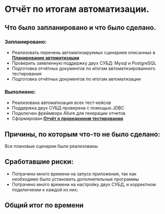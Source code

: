 # Отчёт по итогам автоматизации.

## Что было запланировано и что было сделано.
### Запланировано:
+ Реализовать перечень автоматизируемых сценариев описанных в [**Планирование автоматизации**](docs/Plan.md)
+ Проверить заявленную поддержку двух СУБД: Mysql и PostgreSQL 
+ Подготовка отчётных документов по итогам автоматизированного тестирования
+ Подготовка отчётных документов по итогам автоматизации
### Выполнено:
+ Реализована автоматизация всех тест-кейсов
+ Поддержка двух СУБД проверена с помощью JDBC 
+ Подключен фреймворк Allure для генерации отчетов
+ Сформирован [**Отчёт о проведенном тестировании**](docs/Report.md)

## Причины, по которым что-то не было сделано:
Все плановые сценарии были реализованы

## Сработавшие риски:
+ Потрачено много времени на запуск приложения, так как необходимо было установить дополнительные программы
+ Потрачено много времени на настройку двух СУБД, и корректном подключении к каждой из них;

## Общий итог по времени